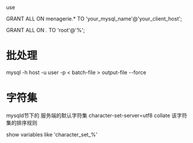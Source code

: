 use <DATABASE>

GRANT ALL ON menagerie.* TO 'your_mysql_name'@'your_client_host';

GRANT ALL ON *.* TO 'root'@'%';

# 批处理 #
mysql -h host -u user -p < batch-file > output-file
--force

# 字符集 #

mysqld节下的
服务端的默认字符集
character-set-server=utf8
collate 该字符集的排序规则

show variables like 'character\_set\_%'

